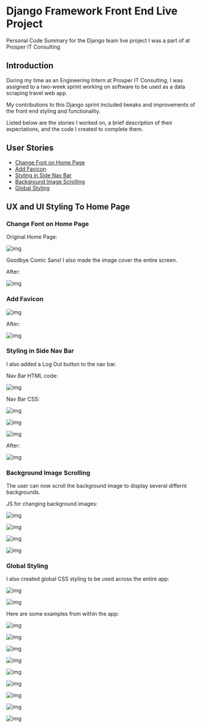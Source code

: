 # Django Framework Front End Live Project



Personal Code Summary for the Django team live project I was a part of at Prosper IT Consulting

## Introduction

During my time as an Engineering Intern at Prosper IT Consulting, I was assigned to a two-week sprint working on software to be used as a data scraping travel web app.  

My contributions to this Django sprint included tweaks and improvements of the front end styling and functionality.  

Listed below are the stories I worked on, a brief description of their expectations, and the code I created to complete them.

## User Stories

- [Change Font on Home Page](#change-font-on-home-page)
- [Add Favicon](#add-favicon)
- [Styling in Side Nav Bar](#syling-in-side-nav-bar)
- [Background Image Scrolling](#background-image-scrolling)
- [Global Styling](#global-styling)





## UX and UI Styling To Home Page



### Change Font on Home Page

Original Home Page:

![img](images/HvXvNOaiuvcI2RL70Q6l7Td4Fqfp3KmHjSXwcU_I1v_LaYDQXJN1QXvmqFcypcOQJWFax0R4-q7jPJZ0lfO9RWksduaU3Gp0KV4_fRex3Ua5qDifnSPnPAGQu20bflzqiI5kS_x-.png)





Goodbye Comic Sans! I also made the image cover the entire screen.

After:

![img](images/Iw-gHVWUVJL9QfL8RlURaALAcf1ENhCueGz2qkvHhHORz7EoNymGfl83EmJoOCQq6CHpj3BDQrYJYfG9amV5sCwxi5XLYZOLMkQi5E8iob6dYRWUc6Vo2iJnoBuNJp_ykshhatKT.png)





### Add Favicon

![img](images/UTsdciZaAtGO21dgKO87ESBQwJnAdbfRFusX916RAqC87-khaMSmBQGECyyIPNGUsDwKjiqvcOLW_J2iHP2WFxHCn8Hw8gz4ZGTLZy98VkLa3OpdA8X-x9VoKPmATcg5dSfuJLSQ-20191009141500587.png)



After:

![img](images/pOdoUNpckP_ODXkDyIiNCEUUa889n0ayqo88BsWJ0h8RRH_kfvhHl_Yh326fjVvD35ooCT0c5WwDtharTOmtofBS-3GsyZ77Z_Q1xQB_bKs3WY0T66vNDDGHg6v0wHySxRYKnCeP.png)





### Styling in Side Nav Bar

I also added a Log Out button to the nav bar.

Nav Bar HTML code:

![img](images/2duNNS98HYk2En-fakvjH-bY1aMbTJGnzLpfvWZE6W05XDj8zuMJQUPH7MG0BYxZc8JcUpkmja6ESTTl7ulGdzEss8TpUTE-7RhgYIDMljPhOFVR_CjBGfnyqx_sbvO7TnIq0hBk.png)



Nav Bar CSS:



![img](images/F-dodJt6r0jclgaX1FtAJWcl6wQ3ri7WF2_pV2xg-9h0ysFxELdsrQlQJYo33u5w18NHKcs8U_fUfM8cg01ne8quVreft6lmwCj0qr5Zz0EH3w-oUDFO4y6r41AKXPD8b7QlVQzK.png)

![img](images/a9GZzNzrx0lwKWzN881PkNLYpbFIn2vi9etcUY5UKWxGd1yeJQ00mzQozCgmWQUGjuxRz02bZ0V32tdlb1MJPMZyD_vAvILU4cBdE0F_QpnPcv2vcLHh-EPgrzctYMxqNl10WdSt.png)

![img](images/UjRR159a8pPYF80KXVny9RmaSTUl7BS67yDsXjUTFrq1PJw-gRCzVn2H78HNpCkqrZNyft-dZn-4TYkDlv6jKlg4rdTNFtLpceCSLO6Ntwv_Kqght0N91bKD7QNwzaASNY4CeKyR.png)







After:

![img](images/ADuz_5kqIVavD8V8ACbR4o-wf3Cil9Ue3oicyh6ZwCiBu9780w-pnerfT8FMkMh_T-JfFDlO2rGfVlZ5c1p7agPkxJ3dyKBlhtXFk2uLKS8NlSzlHNHJ_IDsRjDvEHQi1JDuYkBh.png)





### Background Image Scrolling

The user can now scroll the background image to display several differnt backgrounds.

JS for changing background images:

![img](images/_d_Q25_Rwiuv6tmHxeHEhFoLr60O0_hRy27497AJ5FZK8SigPjWuXlgKT04GRm5BjpTOYfTMFynR-GxHDKCMPjoGYR7Yxa_bR7hDukKdCW97eCRmVOED6K_JkNLSTt2V8AmtUMr3.png)





![img](images/C4CVl70EE3FkN1lGxMiMGqKJzNDl7lWTT6HKR3-qRYbZLZeGOEY2o_s7On6hyHnBiE_ab8YMQT6I8Ecjnh-LMqJWJEps_CgXqq1aN1GBnq0GTky-GtgITB8n3QVd4OjRdZD0Hcya.png)



![img](images/8n088Nedp2EFALdo-5KJ78oCzzwIaju_Ori0rX33fYlwyXx39wDNyIsEtPrQVVEdWEkFYq5RwQT3PsmEl1jsE5V_PZSpVlIZpKfxZpfIy4zA5_GviSgharATM9WTJXLxv_nS_iDE.png)

![img](images/81E54DxS7w8utxtFH0qoTmkHNKz1meD0XVjoxEwuL5wgfPc5GAnfJPphx2hcAPhNIC8tSZl_szVnPXLzFHgz3m7g8d7pnWFj3WtBrFmKuo84sM7mBPVfWLfEui85vQefFYcI8VAg.png)



### Global Styling

I also created global CSS styling to be used across the entire app:

![img](images/18i1NOJUTZMl-Lg0wR0oCi8TqoAm3pQG6ZaSsX_pfuFZ5UWbl38YCDkaMz93G0jVLlHvhcTWq0lgqpIMCG4NWJGguYINUmlhzBgDN31lWji4qpgLGOjnWALJfnK_dJU-xIkcH5uI-20191009155046334.png)

![img](images/xIqPfxUGcKwZWvoYq-URTU_TS4iUHe6Sl6g1lQSTQiDong9OcmGfuuNshgnCtEyyRqLwDJa6yfVqSZAybSpMZoHd077XqFUFr-OUF_hlOc4Xt6tNSikp4dkU02KKKLuANisvth98-20191009155002487.png)



Here are some examples from within the app:

![img](images/JCbyZMj7Mr8jpaeORdT6FE6-rK1DttUUzp6QhgFB1jYsFXY3KKnB27dm5c3SHPxI2MIMnjjx-fZzLZEXI75lWZDK--tB4ht7YgywiG9zM0MEH28K-lM_TtG2gIpgGJQXXppU275g.png)



![img](images/LLHSQNN64OwYsL9fI9YeEh11hA1d0TA3xRyR4Aywy9sB3MsfXn9YcCAkt06pf3jA1iYyQ3uYrz-_hqHkLOls4Fk-kOn7cxrqwp1sEVGdeyR9ulh30RaXxNpBQ_qSFBS0rcxMkU9R.png)



![img](images/2BdTy6vDsATtG7BeM__ugVxqj41KueDloSaQ8OUopt0hFHGmYAYtt_ZrDlQjWRsr4XH7FmC-G7myuLwBMTylUWIYXrDFZx8UmVAecJCEUzonOa4Dvb2M5p_jz8SjuL9lztND7DDZ.png)



![img](images/HGu_vXkd2ZYVC4ZeRrITbtpYqipn6pFfkkh552kRrc44ibIL7n7YbpnSc3jT4VlNB7oepgj6gjM3evjjN3doOlSC5Gn_6-RqFlEJblZ_Uj1r1mHK4UhGd8gHyMKsM1S4zelN4_Zk.png)



![img](images/ekjzJMGaehfN5t_VYnp_VY3iNcVqlAvvhqCs2SyLCgo8u9w_5BhK6yfDEpgK5A_29EStAE10sOGcT2z4myXOBGjfvpoCacCS-pokupvVY97-9UKRNi-xOhKMTJEW_HX3cnFsRRY1.png)



![img](images/QUZXSn2Ly1a5NkLg1WBzoYo5TJPouDG0SAkLOkGgupMC7UehQxKlLKIuVmIkrzrqtz7WjE_hHwEPVy5ElR_Jf0dtEhc-L14759cBMcEetV-kUeY-qkmuq8kpjSJoXvnCxzONj1Y1.png)



![img](images/rY4_8tp4ybzIwU5gok4rx7mKRDe7rZKVRJqMZ-Whw5khDWfCSMubrW7XXdsRFQYApf5Frf_WAJzZ7pArTdi7_ePWhlcpTNFHrrBYC4n-ct7OuzSRcpp4rvXUPweWNBJCqibGc2jz.png)



![img](images/QJo4o8XunjANWRIshQWYrlYMT5uPHfLEp_HXH5LSpUbAiIvOLOyIq0D5AnuaGlrRC7lV8KiG7W77WHOQFprXZ-k2OXtwTaCjS-krl8LGTmItoke14IpCBooeX7QlRgOuJzwHoaz7.png)



![img](images/6zOb6D1R8uTC9xPTgjhOy3IJVVy6FeRPVgjAaotrBgF17UnKyvIudh2jv9Y4UHvrwIpVGo589YTzwCQ04kZpI6a-fawzjbUCqFQ6pqOOIx03Meejw9_z_8PaNFm9xzN80M1Ux_VV.png)